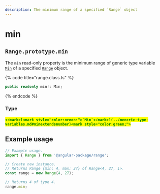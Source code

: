 ```yaml
---
description: The minimum range of a specified `Range` object
---
```


# min

## `Range.prototype.min`

The `min` read-only property is the minimum range of generic type variable [`Min`](../generic-type-variables.md#minextendsnumber) of a specified [`Range`](broken-reference) object.

{% code title="range.class.ts" %}
```typescript
public readonly min!: Min;
```
{% endcode %}

### Type

#### <mark style="color:green;">``</mark>[<mark style="color:green;">`Min`</mark>](../generic-type-variables.md#minextendsnumber)<mark style="color:green;">``</mark>

## Example usage

```typescript
// Example usage.
import { Range } from '@angular-package/range';

// Create new instance.
// Returns Range {min: 4, max: 27} of Range<4, 27, 1>.
const range = new Range(4, 27);

// Returns 4 of type 4.
range.min;
```

